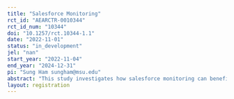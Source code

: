 ```yaml
---
title: "Salesforce Monitoring"
rct_id: "AEARCTR-0010344"
rct_id_num: "10344"
doi: "10.1257/rct.10344-1.1"
date: "2022-11-01"
status: "in_development"
jel: "nan"
start_year: "2022-11-04"
end_year: "2024-12-31"
pi: "Sung Ham sungham@msu.edu"
abstract: "This study investigates how salesforce monitoring can benefit firms from an experimental perspective. We focus on the interplay between monitoring and the social preferences of agents."
layout: registration
---
```



